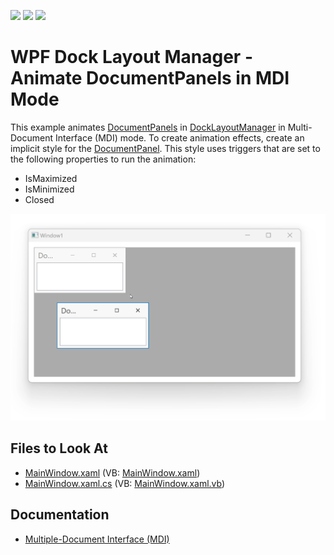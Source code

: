 <!-- default badges list -->
![](https://img.shields.io/endpoint?url=https://codecentral.devexpress.com/api/v1/VersionRange/128642930/21.1.5%2B)
[![](https://img.shields.io/badge/Open_in_DevExpress_Support_Center-FF7200?style=flat-square&logo=DevExpress&logoColor=white)](https://supportcenter.devexpress.com/ticket/details/E4192)
[![](https://img.shields.io/badge/📖_How_to_use_DevExpress_Examples-e9f6fc?style=flat-square)](https://docs.devexpress.com/GeneralInformation/403183)
<!-- default badges end -->
# WPF Dock Layout Manager - Animate DocumentPanels in MDI Mode

This example animates [DocumentPanels](https://docs.devexpress.com/WPF/DevExpress.Xpf.Docking.DocumentPanel) in [DockLayoutManager](https://docs.devexpress.com/WPF/DevExpress.Xpf.Docking.DockLayoutManager) in Multi-Document Interface (MDI) mode. To create animation effects, create an implicit style for the [DocumentPanel](https://docs.devexpress.com/WPF/DevExpress.Xpf.Docking.DocumentPanel). This style uses triggers that are set to the following properties to run the animation:

- IsMaximized
- IsMinimized
- Closed

![](./wpf-dock-layout-manager-animate-documentgroups.gif)

## Files to Look At

* [MainWindow.xaml](./CS/DocumentGroup_MDI_Ex/MainWindow.xaml) (VB: [MainWindow.xaml](./VB/DocumentGroup_MDI_Ex/MainWindow.xaml))
* [MainWindow.xaml.cs](./CS/DocumentGroup_MDI_Ex/MainWindow.xaml.cs) (VB: [MainWindow.xaml.vb](./VB/DocumentGroup_MDI_Ex/MainWindow.xaml.vb))

## Documentation

- [Multiple-Document Interface (MDI)](https://docs.devexpress.com/WPF/7209)
